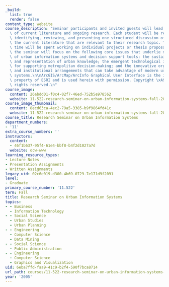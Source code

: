 ```yaml
---
_build:
  list: true
  render: false
content_type: website
course_description: "Seminar participants and invited guests will lead critical discussions\
  \ of current literature and ongoing research. Each student will be responsible for\
  \ identifying, reviewing, and presenting one structured discussion of articles from\
  \ the current literature that are relevant to their research topic. The remaining\
  \ time will be spent working on individual projects or thesis proposals. This fall,\
  \ the seminar will focus on the following core issues that underlie most implementations\
  \ of urban information systems and decision support tools: the sustainable acquisition\
  \ and representation of urban knowledge; the emergent technological infrastructure\
  \ for supporting metropolitan decision-making; and the innovative organizational\
  \ and institutional arrangements that can take advantage of modern urban information\
  \ systems.\n\nArcGIS/ArcMap/ArcInfo Graphical User Interface is the intellectual\
  \ property of ESRI and is used herein with permission. Copyright \xA9 ESRI. All\
  \ rights reserved.\n"
course_image:
  content: 26abdd01-f0c4-02f7-46ed-752b5e978562
  website: 11-522-research-seminar-on-urban-information-systems-fall-2005
course_image_thumbnail:
  content: 8ecd63ca-4ec2-79a5-3385-b9f9864fd41c
  website: 11-522-research-seminar-on-urban-information-systems-fall-2005
course_title: Research Seminar on Urban Information Systems
department_numbers:
- '11'
extra_course_numbers: ''
instructors:
  content:
  - 46f1b637-95f4-61e4-bbf8-b4f2d1027a7d
  website: ocw-www
learning_resource_types:
- Lecture Notes
- Presentation Assignments
- Written Assignments
legacy_uid: 02c6e019-d300-4b69-0729-7e171d9f2091
level:
- Graduate
primary_course_number: '11.522'
term: Fall
title: Research Seminar on Urban Information Systems
topics:
- - Business
  - Information Technology
- - Social Science
  - Urban Studies
  - Urban Planning
- - Engineering
  - Computer Science
  - Data Mining
- - Social Science
  - Public Administration
- - Engineering
  - Computer Science
  - Graphics and Visualization
uid: 6eba7ffd-faa9-41c9-b2f4-590f7bca8714
url_path: courses/11-522-research-seminar-on-urban-information-systems-fall-2005
year: '2005'
---
```

